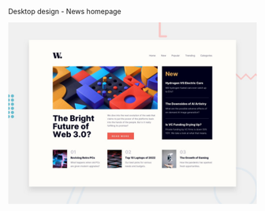  Desktop design - News homepage

![Design preview for the News homepage coding challenge](./design/desktop-preview.jpg)
 
